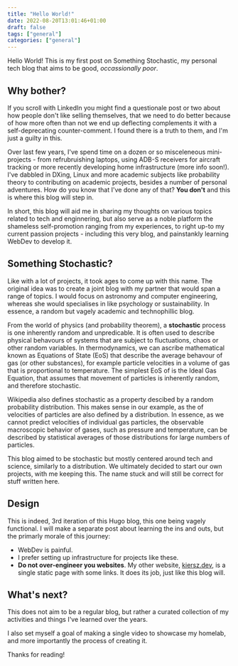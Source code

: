 ```yaml
---
title: "Hello World!"
date: 2022-08-20T13:01:46+01:00
draft: false
tags: ["general"]
categories: ["general"]
---
```


Hello World! This is my first post on Something Stochastic, my personal tech blog that aims to be good, _occassionally poor_.

## Why bother?

If you scroll with LinkedIn you might find a questionale post or two about how people don't like selling themselves, that we need to do better because of how more often than not we end up deflecting complements it with a self-deprecating counter-comment. I found there is a truth to them, and I'm just a guilty in this.

Over last few years, I've spend time on a dozen or so misceleneous mini-projects - from refrubruishing laptops, using ADB-S receivers for aircraft tracking or more recently developing home infrastructure (more info soon!). I've dabbled in DXing, Linux and more academic subjects like probability theory to contributing on academic projects, besides a number of personal adventures. How do you know that I've done any of that? **You don't** and this is where this blog will step in.

In short, this blog will aid me in sharing my thoughts on various topics related to tech and enginnering, but also serve as a noble platform the shameless self-promotion ranging from my experiences, to right up-to my current passion projects - including this very blog, and painstankly learning WebDev to develop it.

## Something Stochastic?

Like with a lot of projects, it took ages to come up with this name. The original idea was to create a joint blog with my partner that would span a range of topics. I would focus on astronomy and computer engineering, whereas she would specialises in like psychology or sustainability. In essence, a random but vagely academic and technophillic blog.

From the world of physics (and probability theorem), a **stochastic** process is one inherently random and unpredicable. It is often used to describe physical behavours of systems that are subject to fluctuations, chaos or other random variables. In thermodynamics, we can ascribe mathematical known as Equations of State (EoS) that describe the average behavour of gas (or other substances), for example particle velocities in a volume of gas that is proportional to temperature. The simplest EoS of is the Ideal Gas Equation, that assumes that movement of particles is inherently random, and therefore stochastic.

Wikipedia also defines stochastic as a property descibed by a random probability distribution. This makes sense in our example, as the of velocities of particles are also defined by a distribution. In essence, as we cannot predict velocities of individual gas particles, the observable macroscopic behavior of gases, such as pressure and temperature, can be described by statistical averages of those distributions for large numbers of particles.

This blog aimed to be stochastic but mostly centered around tech and science, similarly to a distribution. We ultimately decided to start our own projects, with me keeping this. The name stuck and will still be correct for stuff written here.

## Design

This is indeed, 3rd iteration of this Hugo blog, this one being vagely functional. I will make a separate post about learning the ins and outs, but the primarly morale of this journey: 

* WebDev is painful.
* I prefer setting up infrastructure for projects like these.
* **Do not over-engineer you websites**. My other website, [kiersz.dev](https://kiersz.dev), is a single static page with some links. It does its job, just like this blog will.

## What's next?

This does not aim to be a regular blog, but rather a curated collection of my activities and things I've learned over the years. 

I also set myself a goal of making a single video to showcase my homelab, and more importantly the process of creating it.

Thanks for reading!